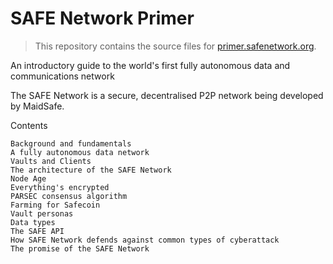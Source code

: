 # SAFE Network Primer

> This repository contains the source files for [primer.safenetwork.org](https://primer.safenetwork.org).

An introductory guide to the world's first fully autonomous data and communications network

The SAFE Network is a secure, decentralised P2P network being developed by MaidSafe.

Contents

    Background and fundamentals
    A fully autonomous data network
    Vaults and Clients
    The architecture of the SAFE Network
    Node Age
    Everything's encrypted
    PARSEC consensus algorithm
    Farming for Safecoin
    Vault personas
    Data types
    The SAFE API
    How SAFE Network defends against common types of cyberattack
    The promise of the SAFE Network
